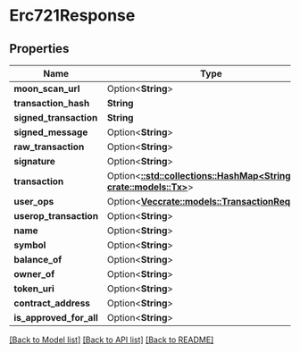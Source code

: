 # Erc721Response

## Properties

Name | Type | Description | Notes
------------ | ------------- | ------------- | -------------
**moon_scan_url** | Option<**String**> |  | [optional]
**transaction_hash** | **String** |  | 
**signed_transaction** | **String** |  | 
**signed_message** | Option<**String**> |  | [optional]
**raw_transaction** | Option<**String**> |  | [optional]
**signature** | Option<**String**> |  | [optional]
**transaction** | Option<[**::std::collections::HashMap<String, crate::models::Tx>**](Tx.md)> |  | [optional]
**user_ops** | Option<[**Vec<crate::models::TransactionRequest>**](TransactionRequest.md)> |  | [optional]
**userop_transaction** | Option<**String**> |  | [optional]
**name** | Option<**String**> |  | [optional]
**symbol** | Option<**String**> |  | [optional]
**balance_of** | Option<**String**> |  | [optional]
**owner_of** | Option<**String**> |  | [optional]
**token_uri** | Option<**String**> |  | [optional]
**contract_address** | Option<**String**> |  | [optional]
**is_approved_for_all** | Option<**String**> |  | [optional]

[[Back to Model list]](../README.md#documentation-for-models) [[Back to API list]](../README.md#documentation-for-api-endpoints) [[Back to README]](../README.md)



